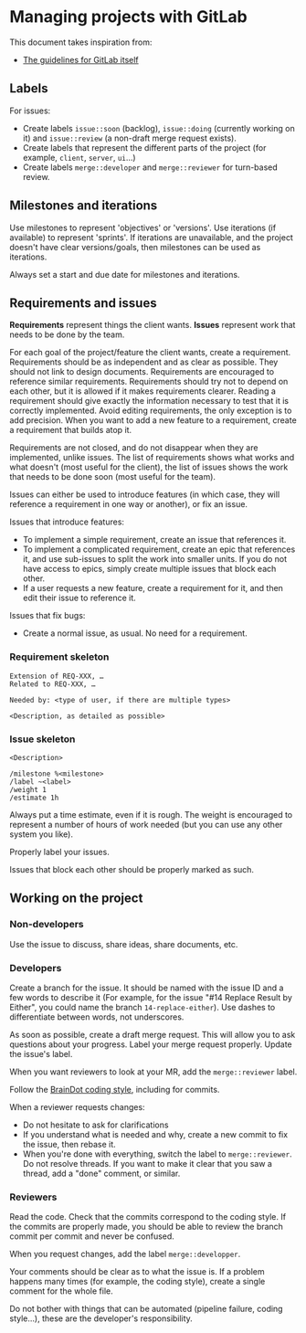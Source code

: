 # Managing projects with GitLab

This document takes inspiration from:

- [The guidelines for GitLab itself](https://docs.gitlab.com/ee/development/code_review.html)

## Labels

For issues:

- Create labels `issue::soon` (backlog), `issue::doing` (currently working on it) and `issue::review` (a non-draft merge request exists).
- Create labels that represent the different parts of the project (for example, `client`, `server`, `ui`…)
- Create labels `merge::developer` and `merge::reviewer` for turn-based review.

## Milestones and iterations

Use milestones to represent 'objectives' or 'versions'. Use iterations (if available) to represent 'sprints'. If iterations are unavailable, and the project doesn't have clear versions/goals, then milestones can be used as iterations.

Always set a start and due date for milestones and iterations.

## Requirements and issues

**Requirements** represent things the client wants.
**Issues** represent work that needs to be done by the team.

For each goal of the project/feature the client wants, create a requirement. Requirements should be as independent and as clear as possible. They should not link to design documents. Requirements are encouraged to reference similar requirements. Requirements should try not to depend on each other, but it is allowed if it makes requirements clearer. Reading a requirement should give exactly the information necessary to test that it is correctly implemented. Avoid editing requirements, the only exception is to add precision. When you want to add a new feature to a requirement, create a requirement that builds atop it.

Requirements are not closed, and do not disappear when they are implemented, unlike issues. The list of requirements shows what works and what doesn't (most useful for the client), the list of issues shows the work that needs to be done soon (most useful for the team).

Issues can either be used to introduce features (in which case, they will reference a requirement in one way or another), or fix an issue.

Issues that introduce features:

- To implement a simple requirement, create an issue that references it.
- To implement a complicated requirement, create an epic that references it, and use sub-issues to split the work into smaller units. If you do not have access to epics, simply create multiple issues that block each other.
- If a user requests a new feature, create a requirement for it, and then edit their issue to reference it.

Issues that fix bugs:

- Create a normal issue, as usual. No need for a requirement.

### Requirement skeleton

```text
Extension of REQ-XXX, …
Related to REQ-XXX, …

Needed by: <type of user, if there are multiple types>

<Description, as detailed as possible>
```

### Issue skeleton

```text
<Description>

/milestone %<milestone>
/label ~<label>
/weight 1
/estimate 1h
```

Always put a time estimate, even if it is rough. The weight is encouraged to represent a number of hours of work needed (but you can use any other system you like).

Properly label your issues.

Issues that block each other should be properly marked as such.

## Working on the project

### Non-developers

Use the issue to discuss, share ideas, share documents, etc.

### Developers

Create a branch for the issue. It should be named with the issue ID and a few words to describe it (For example, for the issue "#14 Replace Result by Either", you could name the branch `14-replace-either`). Use dashes to differentiate between words, not underscores.

As soon as possible, create a draft merge request. This will allow you to ask questions about your progress. Label your merge request properly. Update the issue's label.

When you want reviewers to look at your MR, add the `merge::reviewer` label.

Follow the [BrainDot coding style](https://gitlab.com/braindot/legal/-/tree/master/coding-style), including for commits.

When a reviewer requests changes:

- Do not hesitate to ask for clarifications
- If you understand what is needed and why, create a new commit to fix the issue, then rebase it.
- When you're done with everything, switch the label to `merge::reviewer`. Do not resolve threads. If you want to make it clear that you saw a thread, add a "done" comment, or similar.

### Reviewers

Read the code. Check that the commits correspond to the coding style. If the commits are properly made, you should be able to review the branch commit per commit and never be confused.

When you request changes, add the label `merge::developper`.

Your comments should be clear as to what the issue is. If a problem happens many times (for example, the coding style), create a single comment for the whole file.

Do not bother with things that can be automated (pipeline failure, coding style…), these are the developer's responsibility.
